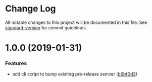 # Change Log

All notable changes to this project will be documented in this file. See [standard-version](https://github.com/conventional-changelog/standard-version) for commit guidelines.

<a name="1.0.0"></a>
# 1.0.0 (2019-01-31)


### Features

* add cli script to bump existing pre-release semver ([b6bf0d3](https://github.com/cesconix/bump-prerelease-version/commit/b6bf0d3))
